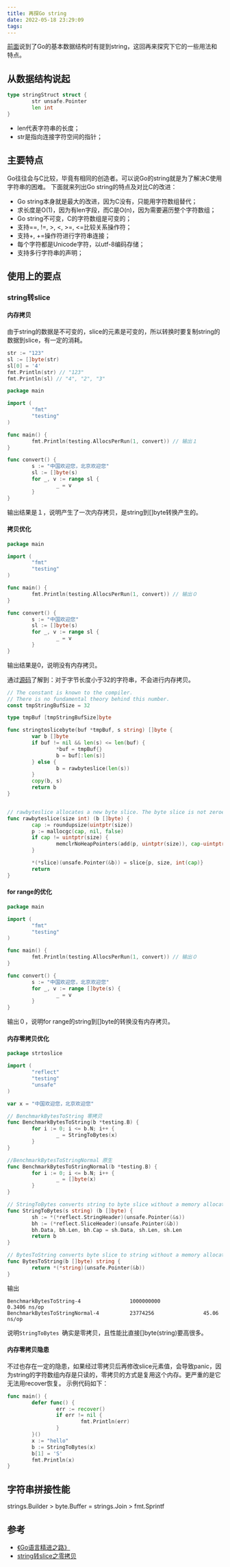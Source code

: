 ```yaml
---
title: 再探Go string
date: 2022-05-18 23:29:09
tags:
---
```


[前面](https://www.cwalker.top/a/127.html)说到了Go的基本数据结构时有提到string，这回再来探究下它的一些用法和特点。


<!-- more -->

## 从数据结构说起
```go
type stringStruct struct {
        str unsafe.Pointer
        len int
}
```

- len代表字符串的长度；
- str是指向连接字符空间的指针；

## 主要特点
Go往往会与C比较，毕竟有相同的创造者。可以说Go的string就是为了解决C使用字符串的困难。
下面就来列出Go string的特点及对比C的改进：
- Go string本身就是最大的改进，因为C没有，只能用字符数组替代；
- 求长度是O(1)，因为有len字段，而C是O(n)，因为需要遍历整个字符数组；
- Go string不可变，C的字符数组是可变的；
- 支持==, !=, >, <, >=, <=比较关系操作符；
- 支持+, +=操作符进行字符串连接；
- 每个字符都是Unicode字符，以utf-8编码存储；
- 支持多行字符串的声明；

## 使用上的要点

### string转slice

#### 内存拷贝

由于string的数据是不可变的，slice的元素是可变的，所以转换时要复制string的数据到slice，有一定的消耗。

```go
str := "123"
sl := []byte(str)
sl[0] = '4'
fmt.Println(str) // "123"
fmt.Println(sl) // "4", "2", "3"
```

```go
package main

import (
        "fmt"
        "testing"
)

func main() {
        fmt.Println(testing.AllocsPerRun(1, convert)) // 输出１
}

func convert() {
        s := "中国欢迎您，北京欢迎您"
        sl := []byte(s)
        for _, v := range sl {
                _ = v
        }
}
```

输出结果是１，说明产生了一次内存拷贝，是string到[]byte转换产生的。

#### 拷贝优化

```go
package main

import (
        "fmt"
        "testing"
)

func main() {
        fmt.Println(testing.AllocsPerRun(1, convert)) // 输出０
}

func convert() {
        s := "中国欢迎您"
        sl := []byte(s)
        for _, v := range sl {
                _ = v
        }
}
```

输出结果是0，说明没有内存拷贝。

通过[源码](https://go.dev/src/runtime/string.go)了解到：对于字节长度小于32的字符串，不会进行内存拷贝。

```go
// The constant is known to the compiler.
// There is no fundamental theory behind this number.
const tmpStringBufSize = 32

type tmpBuf [tmpStringBufSize]byte

func stringtoslicebyte(buf *tmpBuf, s string) []byte {
        var b []byte
        if buf != nil && len(s) <= len(buf) {
                *buf = tmpBuf{}
                b = buf[:len(s)]
        } else {
                b = rawbyteslice(len(s))
        }
        copy(b, s)
        return b
}


// rawbyteslice allocates a new byte slice. The byte slice is not zeroed.
func rawbyteslice(size int) (b []byte) {
        cap := roundupsize(uintptr(size))
        p := mallocgc(cap, nil, false)
        if cap != uintptr(size) {
                memclrNoHeapPointers(add(p, uintptr(size)), cap-uintptr(size))
        }

        *(*slice)(unsafe.Pointer(&b)) = slice{p, size, int(cap)}
        return
}
```


#### for range的优化

```go
package main

import (
        "fmt"
        "testing"
)

func main() {
        fmt.Println(testing.AllocsPerRun(1, convert)) // 输出０
}

func convert() {
        s := "中国欢迎您，北京欢迎您"
        for _, v := range []byte(s) {
                _ = v
        }
}
```

输出０，说明for range的string到[]byte的转换没有内存拷贝。

#### 内存零拷贝优化

```go
package strtoslice

import (
        "reflect"
        "testing"
        "unsafe"
)

var x = "中国欢迎您，北京欢迎您"

// BenchmarkBytesToString 零拷贝
func BenchmarkBytesToString(b *testing.B) {
        for i := 0; i <= b.N; i++ {
                _ = StringToBytes(x)
        }
}

//BenchmarkBytesToStringNormal 原生
func BenchmarkBytesToStringNormal(b *testing.B) {
        for i := 0; i <= b.N; i++ {
                _ = []byte(x)
        }
}

// StringToBytes converts string to byte slice without a memory allocation.
func StringToBytes(s string) (b []byte) {
        sh := *(*reflect.StringHeader)(unsafe.Pointer(&s))
        bh := (*reflect.SliceHeader)(unsafe.Pointer(&b))
        bh.Data, bh.Len, bh.Cap = sh.Data, sh.Len, sh.Len
        return b
}

// BytesToString converts byte slice to string without a memory allocation.
func BytesToString(b []byte) string {
        return *(*string)(unsafe.Pointer(&b))
}
```

输出
```
BenchmarkBytesToString-4                1000000000               0.3406 ns/op
BenchmarkBytesToStringNormal-4          23774256                45.06 ns/op
```

说明`StringToBytes `确实是零拷贝，且性能比直接[]byte(string)要高很多。

#### 内存零拷贝隐患
不过也存在一定的隐患，如果经过零拷贝后再修改slice元素值，会导致panic，因为string的字符数组内存是只读的，零拷贝的方式是复用这个内存。更严重的是它无法用recover恢复。
示例代码如下：

```go
func main() {
        defer func() {
                err := recover()
                if err != nil {
                        fmt.Println(err)
                }
        }()
        x := "hello"
        b := StringToBytes(x)
        b[1] = 'S'
        fmt.Println(x)
}
```


## 字符串拼接性能
strings.Builder > byte.Buffer = strings.Join > fmt.Sprintf

## 参考
- [《Go语言精进之路》](https://book.douban.com/subject/35720728/)
- [string转slice之零拷贝](https://www.cnblogs.com/roverliang/p/15974867.html)

